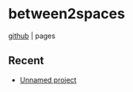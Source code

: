 # between2spaces

[github](https://github.com/between2spaces) | pages

## Recent

* [Unnamed project](/unnamed)

